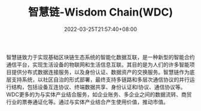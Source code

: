 ﻿---
weight: 
title: "智慧链-Wisdom Chain(WDC)"
description: "智慧链致力于实现基础区块链生态系统的智能化数据互联，是一种新型的智能合约通信平台，实现生活设备的物联网和生活信息互联"
date: 2022-03-25T21:57:40+08:00
lastmod: 2022-03-25T16:45:40+08:00
draft: false
authors: ["Metabd"]
featuredImage: "zhihuilian-wisdom-chainwdc.webp"
link: ""
tags: ["数字代币","智慧链-Wisdom Chain(WDC)"]
categories: ["navigation"]
navigation: ["数字代币"]
lightgallery: true
toc: true
pinned: false
recommend: false
recommend1: false
---
智慧链致力于实现基础区块链生态系统的智能化数据互联，是一种新型的智能合约通信平台，实现生活设备的物联网和生活信息互联。其目的是为人们的许多智能项目提供分布式数据连接服务，以及身份认证、数据资产的交换服务。智慧链作为底层支持系统，以社区自治的形式部署，最终支持多链路和多层次通信协议的并行运行结构，包括设备互连协议、终端数据共享、身份认证和I协议、通信协议等。
WDC更多的为与实体产业结合服务，如企业账务、多企业之间的数据流转、商贸行业的票券通证化等。通过与实体产业结合产生使用价值，推动市值。
